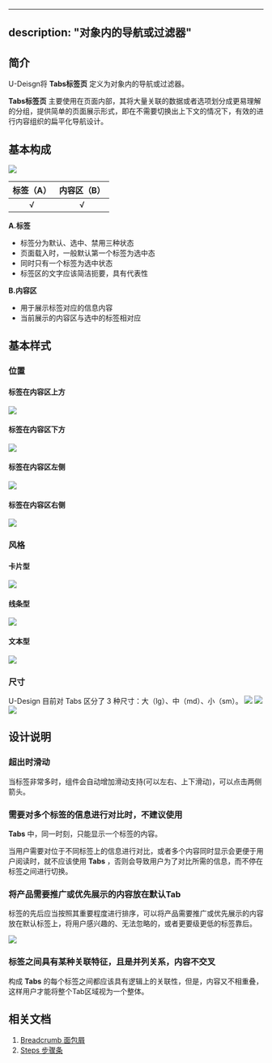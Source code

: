 
---
description: "对象内的导航或过滤器"
---

<!--副标题具体写法见源代码模式-->

## 简介

U-Deisgn将 **Tabs标签页** 定义为对象内的导航或过滤器。

**Tabs标签页** 主要使用在页面内部，其将大量关联的数据或者选项划分成更易理解的分组，提供简单的页面展示形式，即在不需要切换出上下文的情况下，有效的进行内容组织的扁平化导航设计。


## 基本构成

![](../../../images/TAB/1.png)

| 标签（A） | 内容区（B） |
| :---------: | :-----------: |
|      √      |       √       |

**A.标签**

- 标签分为默认、选中、禁用三种状态
- 页面载入时，一般默认第一个标签为选中态
- 同时只有一个标签为选中状态
- 标签区的文字应该简洁扼要，具有代表性



**B.内容区**

- 用于展示标签对应的信息内容
- 当前展示的内容区与选中的标签相对应


## 基本样式

### 位置

#### 标签在内容区上方
![](../../../images/TAB/1.png)

#### 标签在内容区下方

![](../../../images/TAB/2.png)

#### 标签在内容区左侧
![](../../../images/TAB/5.png)

#### 标签在内容区右侧
![](../../../images/TAB/4.png)


### 风格

#### 卡片型
![](../../../images/TAB/3.png)

#### 线条型
![](../../../images/TAB/7.png)

#### 文本型
![](../../../images/TAB/8.png)

### 尺寸
U-Design 目前对 Tabs 区分了 3 种尺寸：大（lg）、中（md）、小（sm）。
![](../../../images/TAB/3.png)
![](../../../images/TAB/9.png)
![](../../../images/TAB/10.png)



## 设计说明


### 超出时滑动

当标签非常多时，组件会自动增加滑动支持(可以左右、上下滑动)，可以点击两侧箭头。



### 需要对多个标签的信息进行对比时，不建议使用

**Tabs** 中，同一时刻，只能显示一个标签的内容。

当用户需要对位于不同标签上的信息进行对比，或者多个内容同时显示会更便于用户阅读时，就不应该使用 **Tabs** ，否则会导致用户为了对比所需的信息，而不停在标签之间进行切换。


### 将产品需要推广或优先展示的内容放在默认Tab
标签的先后应当按照其重要程度进行排序，可以将产品需要推广或优先展示的内容放在默认标签上，将用户感兴趣的、无法忽略的，或者更要级更低的标签靠后。

![](../../../images/TAB/23.png)



### 标签之间具有某种关联特征，且是并列关系，内容不交叉
构成 **Tabs** 的每个标签之间都应该具有逻辑上的关联性，但是，内容又不相重叠，这样用户才能将整个Tab区域视为一个整体。


## 相关文档

1. [Breadcrumb 面包屑](https://udesign.ucloud.cn/component/Breadcrumb)
2. [Steps 步骤条](https://udesign.ucloud.cn/component/Steps)